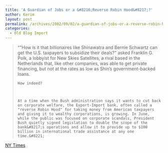 ```yaml
---
title: 'A Guardian of Jobs or a &#8216;Reverse Robin Hood&#8217;?'
author: Kerim
layout: post
permalink: /archives/2002/09/02/a-guardian-of-jobs-or-a-reverse-robin-hood/
categories:
  - Old Blog Import
---
```


>   &#8220;"How is it that billionaires like Shinawatra and Bernie Schwartz can get the U.S. taxpayers to subsidize their deals?" asked Franklin G. Polk, a lobbyist for New Skies Satellites, a rival based in the Netherlands that, like other companies, was able to get private financing, but not at the rates as low as Shin&#8217;s government-backed loans. 
>   
>   
>     How indeed?
>   
>   
>   
>     At a time when the Bush administration says it wants to cut back on corporate welfare, the Export-Import bank, often called a "reverse Robin Hood" for taking money from American taxpayers and giving it to wealthy corporations, is growing. In June, while the public was focused on corporate scandals, President Bush quietly signed legislation to double the scope of the bank&#8217;s operations and allow it to provide up to $100 billion in international trade assistance at any one time.&#8221;
>   


<a href="http://www.nytimes.com/2002/09/01/business/yourmoney/01EXIM.html" onclick="_gaq.push(['_trackEvent', 'outbound-article', 'http://www.nytimes.com/2002/09/01/business/yourmoney/01EXIM.html', 'NY Times']);" >NY Times</a>

